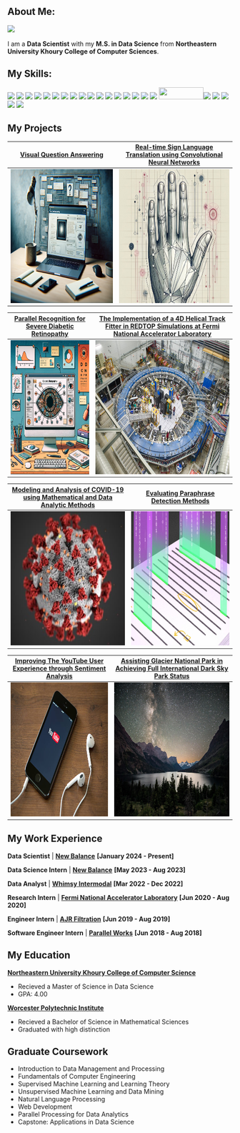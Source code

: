 <h2>  About Me: </h2>

[![](https://img.shields.io/badge/LinkedIn-0077B5?style=for-the-badge&logo=linkedin&logoColor=white)](https://www.linkedin.com/in/larson-ost-b47707192/)

I am a **Data Scientist** with my __M.S. in Data Science__ from __Northeastern University Khoury College of Computer Sciences__.

<h2> My Skills: </h2>

[![](https://img.shields.io/badge/Python-FFD43B?style=for-the-badge&logo=python&logoColor=darkgreen)](https://www.python.org)  [![](https://img.shields.io/badge/TensorFlow-FF6F00?style=for-the-badge&logo=TensorFlow&logoColor=white)](https://www.tensorflow.org) [![](https://img.shields.io/badge/scikit_learn-F7931E?style=for-the-badge&logo=scikit-learn&logoColor=white)](https://scikit-learn.org/stable/) [![](https://img.shields.io/badge/SciPy-654FF0?style=for-the-badge&logo=SciPy&logoColor=white)](https://www.scipy.org) [![](https://img.shields.io/badge/Numpy-777BB4?style=for-the-badge&logo=numpy&logoColor=white)](https://numpy.org) [![](https://img.shields.io/badge/Pandas-2C2D72?style=for-the-badge&logo=pandas&logoColor=white)](https://pandas.pydata.org) [![](https://img.shields.io/badge/PyTorch-EE4C2C?style=for-the-badge&logo=PyTorch&logoColor=white)](https://pytorch.org) [![](https://img.shields.io/badge/R-276DC3?style=for-the-badge&logo=r&logoColor=white)](https://www.r-project.org) [![](https://img.shields.io/badge/C_Sharp-DC322F?style=for-the-badge&logoColor=white)](https://www.scala-lang.org) [![](https://img.shields.io/badge/json-5E5C5C?style=for-the-badge&logo=json&logoColor=white)](https://www.json.org/json-en.html) [![](https://img.shields.io/badge/Tableau-E97627?style=for-the-badge&logo=Tableau&logoColor=white)](https://www.tableau.com) [![](https://img.shields.io/badge/C-00599C?style=for-the-badge&logo=c&logoColor=white)](https://www.cprogramming.com) [![](https://img.shields.io/badge/Keras-D00000?style=for-the-badge&logo=Keras&logoColor=white)](https://keras.io) [![](https://img.shields.io/badge/MySQL-00000F?style=for-the-badge&logo=mysql&logoColor=white)](https://www.mysql.com) [![](https://img.shields.io/badge/conda-342B029.svg?&style=for-the-badge&logo=anaconda&logoColor=white)](https://www.anaconda.com) [![](https://img.shields.io/badge/PowerBI-F2C811?style=for-the-badge&logo=Power%20BI&logoColor=white)](https://powerbi.microsoft.com/en-us/) [![](https://img.shields.io/badge/Colab-F9AB00?style=for-the-badge&logo=googlecolab&color=525252)](https://colab.research.google.com) [<img src = "https://img.shields.io/badge/SQLite-07405E?style=for-the-badge&logo=sqlite&logoColor=white" width = "100" height = "27.5"/>](https://www.sqlite.org/index.html)[![](https://img.shields.io/badge/LaTeX-47A141?style=for-the-badge&logo=LaTeX&logoColor=white)](https://www.latex-project.org) [![](https://img.shields.io/badge/Java-ED8B00?style=for-the-badge&logo=java&logoColor=white)](https://www.java.com/en/) [![](https://img.shields.io/badge/Microsoft_Excel-217346?style=for-the-badge&logo=microsoft-excel&logoColor=white)](https://www.microsoft.com/en-us/microsoft-365/excel) [![](https://img.shields.io/badge/Microsoft_PowerPoint-B7472A?style=for-the-badge&logo=microsoft-powerpoint&logoColor=white)](https://www.microsoft.com/en-us/microsoft-365/powerpoint) [![](https://img.shields.io/badge/Microsoft_Office-D83B01?style=for-the-badge&logo=microsoft-office&logoColor=white)](https://www.office.com)

<h2> My Projects </h2> 

| [Visual Question Answering](https://github.com/larsonost/Visual_Question_Answering)| [Real-time Sign Language Translation using Convolutional Neural Networks](https://github.com/larsonost/ASL_Detection_Live)|
| :-:| :-:| 
| [<img src = "https://github.com/larsonost/Images/blob/main/vqa.png" width = 500 height = 300/>](https://github.com/larsonost/Visual_Question_Answering)| [<img src = "https://github.com/larsonost/Images/blob/main/hand2.jpg" width = 400 height = 300/>](https://github.com/larsonost/ASL_Detection_Live)|

| [Parallel Recognition for Severe Diabetic Retinopathy](https://github.com/larsonost/Parallel-Retinopathy-Detection)| [The Implementation of a 4D Helical Track Fitter in REDTOP Simulations at Fermi National Accelerator Laboratory](https://github.com/larsonost/Images/blob/main/WritingSample.pdf)|
| :-:| :-:| 
| [<img src = "https://github.com/larsonost/Images/blob/main/eye.png" width = 400 height = 300/>](https://github.com/larsonost/Parallel-Retinopathy-Detection)| [<img src = "https://github.com/larsonost/Images/blob/main/fermilab%20(1).jpg" width = 500 height = 300/>](https://github.com/larsonost/Images/blob/main/WritingSample.pdf)

| [Modeling and Analysis of COVID-19 using Mathematical and Data Analytic Methods](https://digital.wpi.edu/concern/student_works/n296x2114?locale=en)| [Evaluating Paraphrase Detection Methods](https://github.com/larsonost/CS6120-Project) |
| :-:| :-:| 
| [<img src = "https://github.com/larsonost/Images/blob/main/covid.jpg" width = 400 height = 300/>](https://digital.wpi.edu/concern/student_works/n296x2114?locale=en)| [<img src = "https://github.com/larsonost/Images/blob/main/paraphrase2.jpg" width = 500 height = 300/>](https://github.com/larsonost/CS6120-Project)

| [Improving The YouTube User Experience through Sentiment Analysis](https://github.com/larsonost/Images/blob/main/DS5110_Project_Report.pdf)| [Assisting Glacier National Park in Achieving Full International Dark Sky Park Status](https://digitalwpi.wpi.edu/concern/student_works/kk91fp18n?locale=en) |
| :-:| :-:| 
| [<img src = "https://github.com/larsonost/Images/blob/main/youtube.jpg" width = 400 height = 300/>](https://github.com/larsonost/Images/blob/main/DS5110_Project_Report.pdf)| [<img src = "https://github.com/larsonost/Images/blob/main/gnp.jpg" width = 500 height = 300/>](https://digitalwpi.wpi.edu/concern/student_works/kk91fp18n?locale=en)

<h2> My Work Experience </h2> 

__Data Scientist__ | [__New Balance__](https://www.newbalance.com/) __[January 2024 - Present]__

__Data Science Intern__ | [__New Balance__](https://www.newbalance.com/) __[May 2023 - Aug 2023]__

__Data Analyst__ | [__Whimsy Intermodal__](http://www.whimsytrucking.com/) __[Mar 2022 - Dec 2022]__

__Research Intern__ | [__Fermi National Accelerator Laboratory__](https://www.fnal.gov/) __[Jun 2020 - Aug 2020]__

__Engineer Intern__ | [__AJR Filtration__](https://www.ajrfiltration.com/) __[Jun 2019 - Aug 2019]__

__Software Engineer Intern__ | [__Parallel Works__](https://www.parallelworks.com/) __[Jun 2018 - Aug 2018]__

<h2> My Education </h2> 

[__Northeastern University Khoury College of Computer Science__](https://www.khoury.northeastern.edu)

* Recieved a Master of Science in Data Science
* GPA: 4.00

[__Worcester Polytechnic Institute__](https://www.wpi.edu/) 

* Recieved a Bachelor of Science in Mathematical Sciences
* Graduated with high distinction

<h2> Graduate Coursework </h2> 

* Introduction to Data Management and Processing
* Fundamentals of Computer Engineering
* Supervised Machine Learning and Learning Theory
* Unsupervised Machine Learning and Data Mining
* Natural Language Processing
* Web Development
* Parallel Processing for Data Analytics
* Capstone: Applications in Data Science
